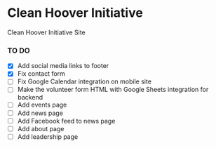 # Clean Hoover Initiative
Clean Hoover Initiative Site

### TO DO

- [x] Add social media links to footer 
- [x] Fix contact form
- [ ] Fix Google Calendar integration on mobile site
- [ ] Make the volunteer form HTML with Google Sheets integration for backend
- [ ] Add events page
- [ ] Add news page
- [ ] Add Facebook feed to news page  
- [ ] Add about page
- [ ] Add leadership page
